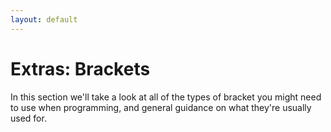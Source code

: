 ```yaml
---
layout: default
---
```


<h1>Extras: Brackets</h1>

In this section we'll take a look at all of the types of bracket you might need to use when programming, and general guidance on what they're usually used for.



